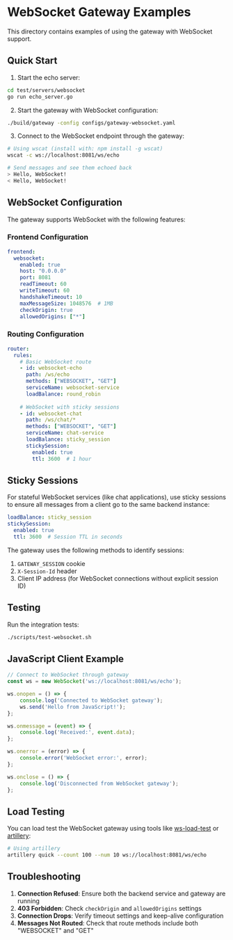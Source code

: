 # WebSocket Gateway Examples

This directory contains examples of using the gateway with WebSocket support.

## Quick Start

1. Start the echo server:
```bash
cd test/servers/websocket
go run echo_server.go
```

2. Start the gateway with WebSocket configuration:
```bash
./build/gateway -config configs/gateway-websocket.yaml
```

3. Connect to the WebSocket endpoint through the gateway:
```bash
# Using wscat (install with: npm install -g wscat)
wscat -c ws://localhost:8081/ws/echo

# Send messages and see them echoed back
> Hello, WebSocket!
< Hello, WebSocket!
```

## WebSocket Configuration

The gateway supports WebSocket with the following features:

### Frontend Configuration
```yaml
frontend:
  websocket:
    enabled: true
    host: "0.0.0.0"
    port: 8081
    readTimeout: 60
    writeTimeout: 60
    handshakeTimeout: 10
    maxMessageSize: 1048576  # 1MB
    checkOrigin: true
    allowedOrigins: ["*"]
```

### Routing Configuration
```yaml
router:
  rules:
    # Basic WebSocket route
    - id: websocket-echo
      path: /ws/echo
      methods: ["WEBSOCKET", "GET"]
      serviceName: websocket-service
      loadBalance: round_robin
      
    # WebSocket with sticky sessions
    - id: websocket-chat
      path: /ws/chat/*
      methods: ["WEBSOCKET", "GET"]
      serviceName: chat-service
      loadBalance: sticky_session
      stickySession:
        enabled: true
        ttl: 3600  # 1 hour
```

## Sticky Sessions

For stateful WebSocket services (like chat applications), use sticky sessions to ensure all messages from a client go to the same backend instance:

```yaml
loadBalance: sticky_session
stickySession:
  enabled: true
  ttl: 3600  # Session TTL in seconds
```

The gateway uses the following methods to identify sessions:
1. `GATEWAY_SESSION` cookie
2. `X-Session-Id` header
3. Client IP address (for WebSocket connections without explicit session ID)

## Testing

Run the integration tests:
```bash
./scripts/test-websocket.sh
```

## JavaScript Client Example

```javascript
// Connect to WebSocket through gateway
const ws = new WebSocket('ws://localhost:8081/ws/echo');

ws.onopen = () => {
    console.log('Connected to WebSocket gateway');
    ws.send('Hello from JavaScript!');
};

ws.onmessage = (event) => {
    console.log('Received:', event.data);
};

ws.onerror = (error) => {
    console.error('WebSocket error:', error);
};

ws.onclose = () => {
    console.log('Disconnected from WebSocket gateway');
};
```

## Load Testing

You can load test the WebSocket gateway using tools like [ws-load-test](https://github.com/observing/ws-load-test) or [artillery](https://artillery.io/):

```bash
# Using artillery
artillery quick --count 100 --num 10 ws://localhost:8081/ws/echo
```

## Troubleshooting

1. **Connection Refused**: Ensure both the backend service and gateway are running
2. **403 Forbidden**: Check `checkOrigin` and `allowedOrigins` settings
3. **Connection Drops**: Verify timeout settings and keep-alive configuration
4. **Messages Not Routed**: Check that route methods include both "WEBSOCKET" and "GET"